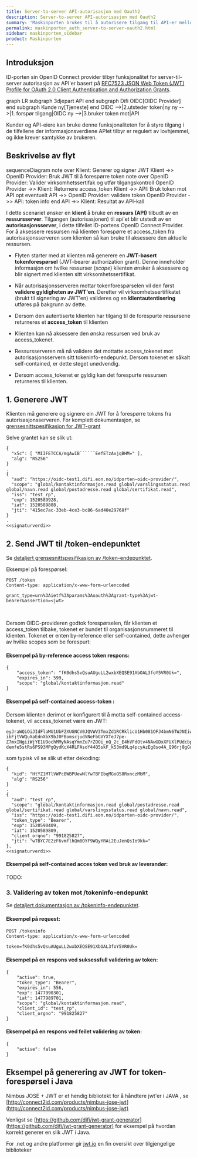 ```yaml
---
title: Server-to-server API-autorisasjon med Oauth2
description: Server-to-server API-autorisasjon med Oauth2
summary: 'Maskinporten brukes til å autorisere tilgang til API-er mellom virksomheter.  Dette er basert på såkalt "server-to-server oauth2"-oppførsel.'
permalink: maskinporten_auth_server-to-server-oauth2.html
sidebar: maskinporten_sidebar
product: Maskinporten
---
```


## Introduksjon

ID-porten sin OpenID Connect provider tilbyr funksjonalitet for server-til-server autorisasjon av API'er basert på [RFC7523 JSON Web Token (JWT) Profile for OAuth 2.0 Client Authentication and Authorization Grants](https://tools.ietf.org/html/rfc7523).

<div class="mermaid">
graph LR
  subgraph 3djepart
    API
  end
  subgraph Difi
    OIDC[OIDC Provider]
  end
  subgraph Kunde
     ny[Tjeneste]
  end
  OIDC -->|2.utsteder token|ny
  ny -->|1. forspør tilgang|OIDC
  ny -->|3.bruker token mot|API
</div>

Kunder og API-eiere kan bruke denne funksjonaliteten for å styre tilgang i de tilfellene der informasjonsverdiene APIet tilbyr er regulert av lovhjemmel, og ikke krever samtykke av brukeren.

## Beskrivelse av flyt

<div class="mermaid">
sequenceDiagram
  note over Klient:  Generer og signer JWT
  Klient ->> OpenID Provider: Bruk JWT til å forespørre token
  note over OpenID Provider: Valider virksomhetssertifak og utfør tilgangskontroll
  OpenID Provider ->> Klient: Returnere access_token
  Klient ->> API: Bruk token mot API
  opt eventuelt
    API ->> OpenID Provider: validere token
    OpenID Provider ->> API: token info
  end
  API ->> Klient: Resultat av API-kall

</div>


I dette scenariet ønsker en **klient** å bruke en **ressurs (API)** tilbudt av en **ressursserver**. Tilgangen (autorisasjonen) til api'et blir utstedt av en **autorisasjonsserver**, i dette tilfellet ID-portens OpenID Connect Provider. For å aksessere ressursen må klienten forespørre et access_token fra autorisasjonsserveren som klienten så kan bruke til aksessere den aktuelle ressursen.

* Flyten starter med at klienten må generere en **JWT-basert tokenforespørsel** (JWT-bearer authorization grant). Denne inneholder informasjon om hvilke ressurser (*scope*) klienten ønsker å aksessere og blir signert med klienten sitt virksomhetssertifikat.

* Når autorisasjonsserveren mottar tokenforespørselen vil den først **validere gyldigheten av JWT'en**. Deretter vil virksomhetssertifikatet (brukt til signering av JWT'en) valideres og en **klientautentisering** utføres på bakgrunn av dette.

* Dersom den autentiserte klienten har tilgang til de forespurte ressursene returneres et **access_token** til klienten

* Klienten kan nå aksessere den ønska ressursen ved bruk av access_tokenet.

* Ressursserveren må nå validere det mottatte access_tokenet mot autorisasjonsservern sitt tokeninfo-endepunkt.  Dersom tokenet er såkalt self-contained, er dette steget unødvendig.

* Dersom access_tokenet er gyldig kan det forespurte ressursen returneres til klienten.

## 1. Generere JWT

Klienten må generere og signere ein JWT for å forespørre tokens fra autorisasjonsserveren.  For komplett dokumentasjon, se [grensesnittspesifikasjon for JWT-grant](maskinporten_protocol_jwtgrant.html)

Selve grantet kan se slik ut:

```
{
  "x5c": [ "MIIFETCCA/mgAwIB``````EefETzAxjqBHM=" ],
  "alg": "RS256"
}
.
{
  "aud": "https://oidc-test1.difi.eon.no/idporten-oidc-provider/",
  "scope": "global/kontaktinformasjon.read global/varslingsstatus.read global/navn.read global/postadresse.read global/sertifikat.read",
  "iss": "test_rp",
  "exp": 1520589928,
  "iat": 1520589808,
  "jti": "415ec7ac-33eb-4ce3-bc86-6ad40e29768f"
}
.
<<signaturverdi>>
```


## 2. Send JWT til /token-endepunktet

Se [detaljert grensesnittspesifikasjon  av /token-endepunktet](maskinporten_protocol_token.html).


Eksempel på forespørsel:

```
POST /token
Content-type: application/x-www-form-urlencoded

grant_type=urn%3Aietf%3Aparams%3Aoauth%3Agrant-type%3Ajwt-bearer&assertion=<jwt>
```

&nbsp;


Dersom OIDC-provideren godtok forespørselen, får klienten et access_token tilbake, tokenet er bundet til organisasjonsnummeret til klienten.   Tokenet er enten by-reference eller self-contained, dette avhenger av hvilke scopes som be forespurt:

#### Eksempel på by-reference access token respons:

```
{
    "access_token": "fK0dhs5vQsuAUguLL2wxbXEQSE91XbOAL3foY5VR0Uk=",
    "expires_in": 599,
    "scope": "global/kontaktinformasjon.read"
}
```

#### Eksempel på self-contained access-token :
Dersom klienten derimot er konfigurert til å motta self-contained access-tokenet, vil access_tokenet være en JWT:
```
eyJraWQiOiJIdFlaMU1UbFZXUGNCV0JQVWV3TmxZd1RCRklicU1Hb081OFJ4bmN6TWJNIiwiYWxnIjoiUlMyNTYifQ.eyJhdWQiOiJ0ZXN0X3JwIiwic2NvcGUiOiJnbG9iYWxcL2tvbnRha3RpbmZvcm1hc2pvbi5yZWFkIGdsb2JhbFwvcG9zdGFkcmVzc2UucmVhZCBnbG9iYWxcL3NlcnRpZmlrYXQucmVhZCBnbG9iYWxcL3ZhcnNsaW5nc3N0YXR1cy5yZWFkIGdsb2JhbFwvbmF2bi5yZWFkIiwiaXNzIjoiaHR0cHM6XC9cL29pZGMtdGVzdDEuZGlmaS5lb24ubm9cL2lkcG9ydGVuLW9pZGMtcHJvdmlkZXJcLyIsInRva2VuX3R5cGUiOiJCZWFyZXIiLCJleHAiOjE1MjA1OTA0MDksImlhdCI6MTUyMDU4OTgwOSwiY2xpZW50X29yZ25vIjoiOTkxODI1ODI3IiwianRpIjoid1RCWUM3RTJ6RjZ2bWZsaFFtOE9ZRjlXUXlZUkFpMkV1SmVuUXNJbzlraz0ifQ.TyhXLD-ibFjtVWQuXaEdnXbX9bJ0FBomscjudVNeFbGVYXTeJ7pe-Z7mxINgiiWjYE1U9ochMMyNAsqYmnZu7rZOOi_nQ_2c_E4hVFdOtv4NAwGDxXFUXlPUdcbpOdaW0Hint6Izd1xKwW3wzt7uG_RR1xdNw9JAUiZj0cHO4Rlgy2EJI6xL2DdGWSX7E4oD5bdEetj4aeqrWuV0CEob-demfe5stRs6PS93MPgQydKcX4RLFAsoY44Q5skF_k53md9Lq4pcyAzEg8so4A_Q96rj8gGuprtQI6t_9fRkeZAbBqRV8YQalAS0czXqRCg4Onc4XQdZSODKzqwyMIn6wQ
```
som typisk vil se slik ut etter dekoding:
```
{
  "kid": "HtYZ1MTlVWPcBWBPUewNlYwTBFIbqMGoO58RxnczMbM",
  "alg": "RS256"
}
.
{
  "aud": "test_rp",
  "scope": "global/kontaktinformasjon.read global/postadresse.read global/sertifikat.read global/varslingsstatus.read global/navn.read",
  "iss": "https://oidc-test1.difi.eon.no/idporten-oidc-provider/",
  "token_type": "Bearer",
  "exp": 1520590409,
  "iat": 1520589809,
  "client_orgno": "991825827",
  "jti": "wTBYC7E2zF6vmflhQm8OYF9WQyYRAi2EuJenQsIo9kk="
}.
<<signaturverdi>>
```

#### Eksempel på self-contained acces token ved bruk av leverandør:

TODO:


### 3. Validering av token mot /tokeninfo-endepunkt

Se [detaljert dokumentasjon av /tokeninfo-endepunktet](oidc_protocol_tokeninfo.html).
#### Eksempel på request:

```
POST /tokeninfo
Content-type: application/x-www-form-urlencoded

token=fK0dhs5vQsuAUguLL2wxbXEQSE91XbOAL3foY5VR0Uk=
```


#### Eksempel på en respons ved suksessfull validering av token:

```
{
    "active": true,
    "token_type": "Bearer",
    "expires_in": 556,
    "exp": 1477990301,
    "iat": 1477989701,
    "scope": "global/kontaktinformasjon.read",
    "client_id": "test_rp",
    "client_orgno": "991825827"
}
```


#### Eksempel på en respons ved feilet validering av token:

```
{
    "active": false
}  
```

## Eksempel på generering av JWT for token-forespørsel i Java

Nimbus JOSE + JWT er et hendig bibliotekt for å håndtere jwt'er i JAVA , se [http://connect2id.com/products/nimbus-jose-jwt](http://connect2id.com/products/nimbus-jose-jwt)

Venligst se [https://github.com/difi/jwt-grant-generator](https://github.com/difi/jwt-grant-generator)  for eksempel på hvordan korrekt generer en slik JWT i Java.

For .net og andre platformer gir [jwt.io](http://jwt.io) en fin oversikt over tilgjengelige biblioteker

